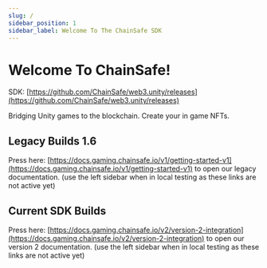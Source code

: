 ```yaml
---
slug: /
sidebar_position: 1
sidebar_label: Welcome To The ChainSafe SDK
---
```


# Welcome To ChainSafe!

SDK: [https://github.com/ChainSafe/web3.unity/releases](https://github.com/ChainSafe/web3.unity/releases)

Bridging Unity games to the blockchain. Create your in game NFTs.

## Legacy Builds 1.6

Press here: [https://docs.gaming.chainsafe.io/v1/getting-started-v1](https://docs.gaming.chainsafe.io/v1/getting-started-v1) to open our legacy documentation. (use the left sidebar when in local testing as these links are not active yet)

## Current SDK Builds

Press here: [https://docs.gaming.chainsafe.io/v2/version-2-integration](https://docs.gaming.chainsafe.io/v2/version-2-integration) to open our version 2 documentation. (use the left sidebar when in local testing as these links are not active yet)